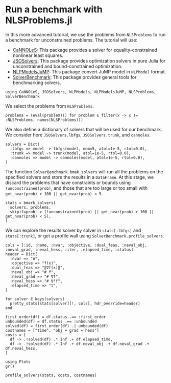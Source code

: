 # Run a benchmark with NLSProblems.jl

In this more advanced tutorial, we use the problems from `NLSProblems` to run a benchmark for unconstrained problems.
The tutorial will use:
- [CaNNOLeS](https://github.com/JuliaSmoothOptimizers/CaNNOLeS.jl): This package provides a solver for equality-constrained nonlinear least squares.
- [JSOSolvers](https://github.com/JuliaSmoothOptimizers/JSOSolvers.jl): This package provides optimization solvers in pure Julia for unconstrained and bound-constrained optimization.
- [NLPModelsJuMP](https://github.com/JuliaSmoothOptimizers/NLPModelsJuMP.jl): This package convert JuMP model in `NLPModel` format.
- [SolverBenchmark](https://github.com/JuliaSmoothOptimizers/SolverBenchmark.jl): This package provides general tools for benchmarking solvers.

``` @example ex1
using CaNNOLeS, JSOSolvers, NLPModels, NLPModelsJuMP, NLSProblems, SolverBenchmark
```
We select the problems from `NLSProblems`.
``` @example ex1
problems = (eval(problem)() for problem ∈ filter(x -> x != :NLSProblems, names(NLSProblems)))
```
We also define a dictionary of solvers that will be used for our benchmark. We consider here `JSOSolvers.lbfgs`, `JSOSolvers.trunk`, and `cannoles`.
``` @example ex1
solvers = Dict(
  :lbfgs => model -> lbfgs(model, mem=5, atol=1e-5, rtol=0.0),
  :trunk => model -> trunk(model, atol=1e-5, rtol=0.0),
  :cannoles => model -> cannoles(model, atol=1e-5, rtol=0.0),
)
```
The function `SolverBenchmark.bmak_solvers` will run all the problems on the specified solvers and store the results in a `DataFrame`.
At this stage, we discard the problems that have constraints or bounds using `!unconstrained(prob)`, and those that are too large or too small with `get_nvar(prob) > 100 || get_nvar(prob) < 5`.
``` @example ex1
stats = bmark_solvers(
  solvers, problems,
  skipif=prob -> (!unconstrained(prob) || get_nvar(prob) > 100 || get_nvar(prob) < 5),
)
```
We can explore the results solver by solver in `stats[:lbfgs]` and `stats[:trunk]`, or get a profile wall using `SolverBenchmark.profile_solvers`.
``` @example ex1
cols = [:id, :name, :nvar, :objective, :dual_feas, :neval_obj, :neval_grad, :neval_hess, :iter, :elapsed_time, :status]
header = Dict(
  :nvar => "n",
  :objective => "f(x)",
  :dual_feas => "‖∇f(x)‖",
  :neval_obj => "# f",
  :neval_grad => "# ∇f",
  :neval_hess => "# ∇²f",
  :elapsed_time => "t",
)

for solver ∈ keys(solvers)
  pretty_stats(stats[solver][!, cols], hdr_override=header)
end
```

``` @example ex1
first_order(df) = df.status .== :first_order
unbounded(df) = df.status .== :unbounded
solved(df) = first_order(df) .| unbounded(df)
costnames = ["time", "obj + grad + hess"]
costs = [
  df -> .!solved(df) .* Inf .+ df.elapsed_time,
  df -> .!solved(df) .* Inf .+ df.neval_obj .+ df.neval_grad .+ df.neval_hess,
]

using Plots
gr()

profile_solvers(stats, costs, costnames)
```
